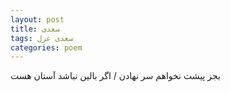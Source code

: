 ```yaml
---
layout: post
title: سعدی
tags: سعدی غزل
categories: poem
---
```


بجز پیشت نخواهم سر نهادن / اگر بالین نباشد آستان هست
